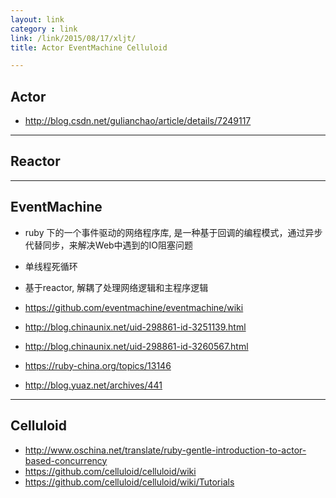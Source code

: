 ```yaml
---
layout: link
category : link
link: /link/2015/08/17/xljt/
title: Actor EventMachine Celluloid

---
```


## Actor

* http://blog.csdn.net/gulianchao/article/details/7249117

---

## Reactor


---

## EventMachine

* ruby 下的一个事件驱动的网络程序库, 是一种基于回调的编程模式，通过异步代替同步，来解决Web中遇到的IO阻塞问题

* 单线程死循环

* 基于reactor, 解耦了处理网络逻辑和主程序逻辑



* https://github.com/eventmachine/eventmachine/wiki
* http://blog.chinaunix.net/uid-298861-id-3251139.html
* http://blog.chinaunix.net/uid-298861-id-3260567.html
* https://ruby-china.org/topics/13146
* http://blog.yuaz.net/archives/441

---

## Celluloid

* http://www.oschina.net/translate/ruby-gentle-introduction-to-actor-based-concurrency
* https://github.com/celluloid/celluloid/wiki
* https://github.com/celluloid/celluloid/wiki/Tutorials


